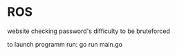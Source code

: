# ROS
website checking password's difficulty to be bruteforced 

to launch programm run:
go run main.go 
